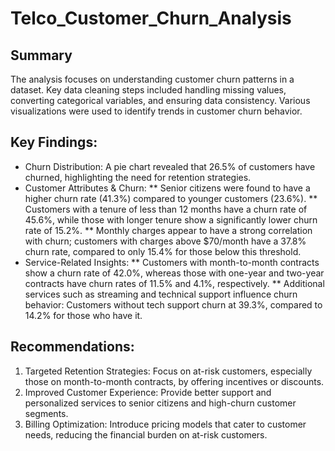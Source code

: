 # Telco_Customer_Churn_Analysis

## Summary
The analysis focuses on understanding customer churn patterns in a dataset. Key data cleaning steps included handling missing values, converting categorical variables, and ensuring data consistency. Various visualizations were used to identify trends in customer churn behavior.

## Key Findings:
*	Churn Distribution: A pie chart revealed that 26.5% of customers have churned, highlighting the need for retention strategies.
*	Customer Attributes & Churn:
** Senior citizens were found to have a higher churn rate (41.3%) compared to younger customers (23.6%).
**	Customers with a tenure of less than 12 months have a churn rate of 45.6%, while those with longer tenure show a significantly lower churn rate of 15.2%.
**	Monthly charges appear to have a strong correlation with churn; customers with charges above $70/month have a 37.8% churn rate, compared to only 15.4% for those below this threshold.
* Service-Related Insights:
**	Customers with month-to-month contracts show a churn rate of 42.0%, whereas those with one-year and two-year contracts have churn rates of 11.5% and 4.1%, respectively.
**	Additional services such as streaming and technical support influence churn behavior: Customers without tech support churn at 39.3%, compared to 14.2% for those who have it.
## Recommendations:
1.	Targeted Retention Strategies: Focus on at-risk customers, especially those on month-to-month contracts, by offering incentives or discounts.
2.	Improved Customer Experience: Provide better support and personalized services to senior citizens and high-churn customer segments.
3.	Billing Optimization: Introduce pricing models that cater to customer needs, reducing the financial burden on at-risk customers.

